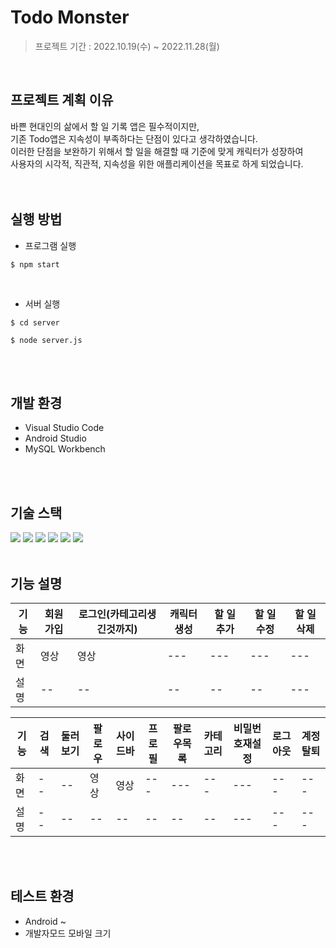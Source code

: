 # Todo Monster

> 프로젝트 기간 : 2022.10.19(수) ~ 2022.11.28(월)
<br/>

## 프로젝트 계획 이유
바쁜 현대인의 삶에서 할 일 기록 앱은 필수적이지만,  
기존 Todo앱은 지속성이 부족하다는 단점이 있다고 생각하였습니다.  
이러한 단점을 보완하기 위해서 할 일을 해결할 때 기준에 맞게 캐릭터가 성장하여  
사용자의 시각적, 직관적, 지속성을 위한 애플리케이션을 목표로 하게 되었습니다.  
<br/>
<br/>

## 실행 방법

- 프로그램 실행
```
$ npm start
``` 
<br/>

- 서버 실행
```
$ cd server
```
```
$ node server.js
```
<br/>
<br/>

## 개발 환경
- Visual Studio Code
- Android Studio
- MySQL Workbench
<br/>
<br/>

## 기술 스택
<img src="https://img.shields.io/badge/HTML5-E34F26??style=flat-square&logo=HTML5&logoColor=white"/> <img src="https://img.shields.io/badge/CSS3-1572B6??style=flat-square&logo=CSS3&logoColor=white"/> <img src="https://img.shields.io/badge/JavaScript-F7DF1E??style=flat-square&logo=JavaScript&logoColor=white"/> <img src="https://img.shields.io/badge/React-61DAFB??style=flat-square&logo=React&logoColor=white"/> <img src="https://img.shields.io/badge/MySQL-4479A1??style=flat-square&logo=MySQL&logoColor=white"/> <img src="https://img.shields.io/badge/Node.js-339933??style=flat-square&logo=Node.js&logoColor=white"/> 
<br/>
<br/>

## 기능 설명
기능|회원가입|로그인(카테고리생긴것까지)|캐릭터생성|할 일 추가|할 일 수정|할 일 삭제|
|------|---|---|---|---|---|---|
|화면|영상|영상|---|---|---|---|
|설명|--|--|--|--|--|---|


기능|검색|둘러보기|팔로우|사이드바|프로필|팔로우목록|카테고리|비밀번호재설정|로그아웃|계정탈퇴|
|--|--|------|---|---|---|---|---|---|---|---|
|화면|--|--|영상|영상|---|---|---|---|---|---|
|설명|--|--|--|--|--|--|--|---|---|---|
<br/>
<br/>

## 테스트 환경
- Android ~
- 개발자모드 모바일 크기
